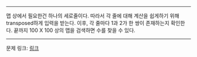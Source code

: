 ***

맵 상에서 필요한건 하나의 세로줄이다. 따라서 각 줄에 대해 계산을 쉽게하기 위해 transposed하게 입력을 받는다. 이후, 각 줄마다 1과 2가 한 쌍이 존재하는지 확인한다. 끝까지 100 X 100 상의 맵을 검색하면 수를 찾을 수 있다.

***
문제 링크: [링크](https://swexpertacademy.com/main/code/problem/problemDetail.do?problemLevel=3&contestProbId=AV14hwZqABsCFAYD&categoryId=AV14hwZqABsCFAYD&categoryType=CODE&problemTitle=&orderBy=PASS_RATE&selectCodeLang=ALL&select-1=3&pageSize=10&pageIndex=2)
